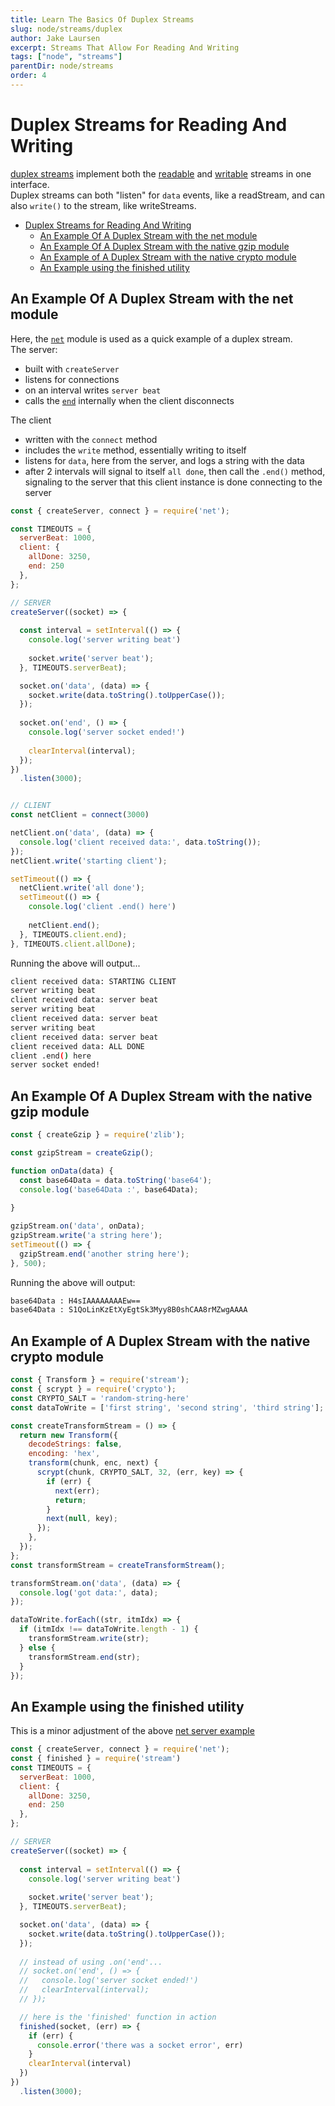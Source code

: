 ```yaml
---
title: Learn The Basics Of Duplex Streams
slug: node/streams/duplex
author: Jake Laursen
excerpt: Streams That Allow For Reading And Writing
tags: ["node", "streams"]
parentDir: node/streams
order: 4
---
```



# Duplex Streams for Reading And Writing
[duplex streams](https://nodejs.org/dist/latest-v18.x/docs/api/stream.html#duplex-and-transform-streams) implement both the [readable](/node/streams/readable) and [writable](/node/streams/writable) streams in one interface.  
Duplex streams can both "listen" for `data` events, like a readStream, and can also `write()` to the stream, like writeStreams.

- [Duplex Streams for Reading And Writing](#duplex-streams-for-reading-and-writing)
  - [An Example Of A Duplex Stream with the net module](#an-example-of-a-duplex-stream-with-the-net-module)
  - [An Example Of A Duplex Stream with the native gzip module](#an-example-of-a-duplex-stream-with-the-native-gzip-module)
  - [An Example of A Duplex Stream with the native crypto module](#an-example-of-a-duplex-stream-with-the-native-crypto-module)
  - [An Example using the finished utility](#an-example-using-the-finished-utility)


## An Example Of A Duplex Stream with the net module
Here, the [`net`](https://nodejs.org/dist/latest-v18.x/docs/api/net.html) module is used as a quick example of a duplex stream.  
The server: 
- built with `createServer`
- listens for connections
- on an interval writes `server beat`
- calls the [`end`](https://nodejs.org/dist/latest-v18.x/docs/api/net.html#event-end) internally when the client disconnects

The client
- written with the `connect` method
- includes the `write` method, essentially writing to itself
- listens for `data`, here from the server, and logs a string with the data
- after 2 intervals will signal to itself `all done`, then call the `.end()` method, signaling to the server that this client instance is done connecting to the server


```js
const { createServer, connect } = require('net');

const TIMEOUTS = {
  serverBeat: 1000,
  client: {
    allDone: 3250,
    end: 250
  },
};

// SERVER
createServer((socket) => {
  
  const interval = setInterval(() => {
    console.log('server writing beat')
    
    socket.write('server beat');
  }, TIMEOUTS.serverBeat);

  socket.on('data', (data) => {
    socket.write(data.toString().toUpperCase());
  });
  
  socket.on('end', () => {
    console.log('server socket ended!')
    
    clearInterval(interval);
  });
})
  .listen(3000);


// CLIENT
const netClient = connect(3000)

netClient.on('data', (data) => {
  console.log('client received data:', data.toString());
});
netClient.write('starting client');

setTimeout(() => {
  netClient.write('all done');
  setTimeout(() => {
    console.log('client .end() here')
    
    netClient.end();
  }, TIMEOUTS.client.end);
}, TIMEOUTS.client.allDone);
```
Running the above will output...
```bash
client received data: STARTING CLIENT
server writing beat
client received data: server beat
server writing beat
client received data: server beat
server writing beat
client received data: server beat
client received data: ALL DONE
client .end() here
server socket ended!
```

## An Example Of A Duplex Stream with the native gzip module 
```js
const { createGzip } = require('zlib');

const gzipStream = createGzip();

function onData(data) {
  const base64Data = data.toString('base64');
  console.log('base64Data :', base64Data);
  
}

gzipStream.on('data', onData);
gzipStream.write('a string here');
setTimeout(() => {
  gzipStream.end('another string here');
}, 500);
```
Running the above will output: 
```bash
base64Data : H4sIAAAAAAAAEw==
base64Data : S1QoLinKzEtXyEgtSk3Myy8B0shCAA8rMZwgAAAA
```


## An Example of A Duplex Stream with the native crypto module
```js
const { Transform } = require('stream');
const { scrypt } = require('crypto');
const CRYPTO_SALT = 'random-string-here'
const dataToWrite = ['first string', 'second string', 'third string'];

const createTransformStream = () => {
  return new Transform({
    decodeStrings: false,
    encoding: 'hex',
    transform(chunk, enc, next) {
      scrypt(chunk, CRYPTO_SALT, 32, (err, key) => {
        if (err) {
          next(err);
          return;
        }
        next(null, key);
      });
    },
  });
};
const transformStream = createTransformStream();

transformStream.on('data', (data) => {
  console.log('got data:', data);
});

dataToWrite.forEach((str, itmIdx) => {
  if (itmIdx !== dataToWrite.length - 1) {
    transformStream.write(str);
  } else {
    transformStream.end(str);
  }
});
```

## An Example using the finished utility
This is a minor adjustment of the above [net server example](#an-example-of-a-duplex-stream-with-the-net-module)
```js
const { createServer, connect } = require('net');
const { finished } = require('stream')
const TIMEOUTS = {
  serverBeat: 1000,
  client: {
    allDone: 3250,
    end: 250
  },
};

// SERVER
createServer((socket) => {
  
  const interval = setInterval(() => {
    console.log('server writing beat')
    
    socket.write('server beat');
  }, TIMEOUTS.serverBeat);

  socket.on('data', (data) => {
    socket.write(data.toString().toUpperCase());
  });
  
  // instead of using .on('end'...
  // socket.on('end', () => {
  //   console.log('server socket ended!') 
  //   clearInterval(interval);
  // });

  // here is the 'finished' function in action
  finished(socket, (err) => {
    if (err) {
      console.error('there was a socket error', err)
    }
    clearInterval(interval) 
  })
})
  .listen(3000);
```